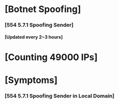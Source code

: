 # [Botnet Spoofing]
### [554 5.7.1 Spoofing Sender]
#### [Updated every 2~3 hours]

# [Counting 49000 IPs]

# [Symptoms] 
###   [554 5.7.1 Spoofing Sender in Local Domain]
